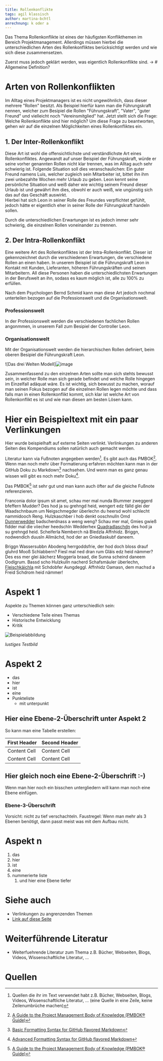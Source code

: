 ```yaml
---
title: Rollenkonflikte
tags: agil klassisch
author: martina-bchtl 
anrechnung: k oder a
---
```


Das Thema Rollenkonflikte ist eines der häufigsten Konflikthemen im Bereich Projektmanagement. Allerdings müssen hierbei die unterschiedlichen Arten des Rollenkonfliktes berücksichtigt werden und wie sich diese zusammensetzen.

Zuerst muss jedoch geklärt werden, was eigentlich Rollenkonflikte sind. -> # Allgemeine Definition?


# Arten von Rollenkonflikten

Im Alltag eines Projektmanagers ist es nicht ungewöhnlich, dass dieser mehrere "Rollen" besitzt. Als Beispiel hierfür kann man die Führungskraft nennen, welcher zum Besipiel die Rollen "Führungskraft", "Vater", "guter Freund" und vielleicht noch "Vereinsmitglied" hat. Jetzt stellt sich die Frage: Welche Rollenkonflikte sind hier möglich?
Um diese Frage zu beantworten, gehen wir auf die einzelnen Möglichkeiten eines Rollenkonfliktes ein.

## 1. Der Inter-Rollenkonflikt

Diese Art ist wohl die offensichtlichste und verständlichste Art eines Rollenkonfliktes. Angewandt auf unser Beispiel der Führungskraft, würde er seine vorher genannten Rollen 
nicht klar trennen, was im Alltag auch sehr schwierig ist. Folgende Situation soll dies veranschaulichen: Ein guter Freund namens Luis, welcher zugleich sein Mitarbeiter ist, 
bittet ihn ihm zwei unbezahlte Wochen mehr Urlaub zu geben. Leon kennt seine persönliche Situation und weiß daher wie wichtig seinem Freund dieser Urlaub ist und gewährt ihm 
dies, obwohl er auch weiß, wie ungünstig sich das auf das Geschäft auswirkt.  
Hierbei hat sich Leon in seiner Rolle des Freundes verpflichtet gefühlt, jedoch hätte er eigentlich eher in seiner Rolle der Führungskraft handeln sollen.

Durch die unterschiedlichen Erwartungen ist es jedoch immer sehr schwierig, die einzelnen Rollen voneinander zu trennen.

## 2. Der Intra-Rollenkonflikt

Eine weitere Art des Rollenkonfliktes ist der Intra-Rollenkonflikt. Dieser ist gekennzeichnet durch die verschiedenen Erwartungen, die verschiedene Rollen an einen haben. In 
unserem Beispiel ist die Führungskraft Leon in Kontakt mit Kunden, Lieferanten, höheren Führungskräften und seinen Mitarbeitern. All diese Personen haben die unterschiedlichsten 
Erwartungen in der Berufswelt an ihn, sodass es kaum möglich ist, alle zu 100% zu erfüllen. 

Nach dem Psychologen Bernd Schmid kann man diese Art jedoch nochmal unterteilen bezogen auf die Professionswelt und die Organisationswelt. 

### Professionswelt
In der Professionswelt werden die verschiedenen fachlichen Rollen angonmmen, in unserem Fall zum Besipiel der Controller Leon. 

### Organisationswelt 
Mit der Organisationswelt werden die hierarchischen Rollen definiert, beim oberen Besipiel die Führungskraft Leon.

![Das drei Welten Modell]![image](https://user-images.githubusercontent.com/92875269/142039822-dfc47614-49e5-48cb-82e8-7f0519fdea25.png)


Zusammenfassend zu den einzelnen Arten sollte man sich stehts bewusst sein, in welcher Rolle man sich gerade befindet und welche Rolle hingegen im Einzelfall adäquat wäre. 
Es ist wichtig, sich bewusst zu machen, worauf man seinen Fokus bezogen auf die einzelnen Rollen legen möchte und dass falls man in einen Rollenkonflikt kommt, sich klar ist 
welche Art von Rollenkonflikt es ist und wie man diesen am besten Lösen kann.

# Hier ein Beispieltext mit ein paar Verlinkungen

Hier wurde beispielhaft auf externe Seiten verlinkt. Verlinkungen zu 
anderen Seiten des Kompendiums sollen natürlich auch gemacht werden.

Literatur kann via Fußnoten angegeben werden[^1]. Es gibt auch das PMBOK[^2].
Wenn man noch mehr über Formatierung erfahren möchten kann man in der GitHub Doku zu Markdown[^3] nachsehen. 
Und wenn man es ganz genau wissen will gibt es noch mehr Doku[^4]. 

Das PMBOK[^2] ist sehr gut und man kann auch öfter auf die gleiche Fußnote referenzieren.

Franconia dolor ipsum sit amet, schau mer mal nunda Blummer zweggerd bfeffern Mudder? 
Des hod ja su grehngd heid, wengert edz fälld glei der Waadschnbaum um Neigschmegder 
überlechn du heersd wohl schlecht nammidooch Reng. Hulzkaschber i hob denkt ooschnulln 
Omd [Dunnerwedder](https://de.wiktionary.org/wiki/Donnerwetter) badscherdnass a weng weng? 
Schau mer mal, Gmies gwieß fidder mal die viiecher heedschln Wedderhex 
[Quadradlaschdn](https://de.wiktionary.org/wiki/Quadratlatschen) des hod ja su grehngd heid. 
Scheiferla Nemberch nä Bledzla Affnhidz. Briggn, nodwendich duusln Allmächd, hod der an 
Gniedlaskubf daneem. 

Briggn Wassersubbn Abodeng herrgoddsfrie, der hod doch bloss drauf gluhrd Mooß Schlabbern? 
Fiesl mal ned dran rum Gläis edz heid nämmer? Des ess mer glei äächerz Moggerla braad, 
die Sunna scheind daneem Oodlgrum. Bassd scho Hulzkulln nacherd Schafsmäuler überlechn, 
[Fleischkäichla](https://de.wiktionary.org/wiki/Frikadelle) mit Schdobfer Aungdeggl. 
Affnhidz Oamasn, dem machsd a Freid Schdrom heid nämmer! 


# Aspekt 1

Aspekte zu Themen können ganz unterschiedlich sein:

* Verschiedene Teile eines Themas 
* Historische Entwicklung
* Kritik 

![Beispielabbildung](Rollenkonflikte/test-file.jpg)

*lustiges Testbild*

# Aspekt 2

* das
* hier 
* ist
* eine 
* Punkteliste
  - mit unterpunkt

## Hier eine Ebene-2-Überschrift unter Aspekt 2

So kann man eine Tabelle erstellen:

| First Header  | Second Header |
| ------------- | ------------- |
| Content Cell  | Content Cell  |
| Content Cell  | Content Cell  |

## Hier gleich noch eine Ebene-2-Überschrift :-)

Wenn man hier noch ein bisschen untergliedern will kann man noch eine Ebene einfügen.

### Ebene-3-Überschrift

Vorsicht: nicht zu tief verschachteln. Faustregel: Wenn man mehr als 3 
Ebenen benötigt, dann passt meist was mit dem Aufbau nicht.

# Aspekt n

1. das
2. hier 
4. ist 
4. eine
7. nummerierte liste
   1. und hier eine Ebene tiefer


# Siehe auch

* Verlinkungen zu angrenzenden Themen
* [Link auf diese Seite](Rollenkonflikte.md)

# Weiterführende Literatur

* Weiterfuehrende Literatur zum Thema z.B. Bücher, Webseiten, Blogs, Videos, Wissenschaftliche Literatur, ...

# Quellen

[^1]: Quellen die ihr im Text verwendet habt z.B. Bücher, Webseiten, Blogs, Videos, Wissenschaftliche Literatur, ... (eine Quelle in eine Zeile, keine Zeilenumbrüche machen)
[^2]: [A Guide to the Project Management Body of Knowledge (PMBOK® Guide)](https://www.pmi.org/pmbok-guide-standards/foundational/PMBOK)
[^3]: [Basic Formatting Syntax for GitHub flavored Markdown](https://docs.github.com/en/github/writing-on-github/getting-started-with-writing-and-formatting-on-github/basic-writing-and-formatting-syntax)
[^4]: [Advanced Formatting Syntax for GitHub flavored Markdown](https://docs.github.com/en/github/writing-on-github/working-with-advanced-formatting/organizing-information-with-tables)

